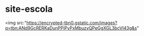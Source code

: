 # site-escola
<img src:"https://encrypted-tbn0.gstatic.com/images?q=tbn:ANd9GcRERKaDunPPjPyPxMbuzvQPeGgXGL3bcVI43g&s"
